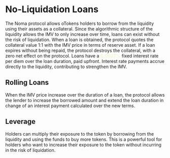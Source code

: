 # No-Liquidation Loans

The Noma protocol allows oTokens holders to borrow from the liquidity using their assets as a collateral. Since the algorithmic structure of the liquidity allows the IMV to only increase over time, loans can exist without the risk of liquidation. When a loan is obtained, the protocol quotes the collateral value 1:1 with the IMV price in terms of reserve asset. If a loan expires without being repaid, the protocol destroys the collateral, with a zero net effect on the protocol. Loans have a <b style="color:#f3f7c6">0.0027%</b> fixed interest rate per diem over the loan duration, paid upfront. Interest rate payments accrue directly to the liquidity, contributing to strengthen the IMV.  

## Rolling Loans
When the IMV price increase over the duration of a loan, the protocol allows the lender to increase the borrowed amount and extend the loan duration in change of an interest payment calculated over the new terms.

## Leverage
Holders can multiply their exposure to the token by borrowing from the liquidity and using the funds to buy more tokens. This is a powerful tool for holders who want to increase their exposure to the token without incurring in the risk of liquidation. 